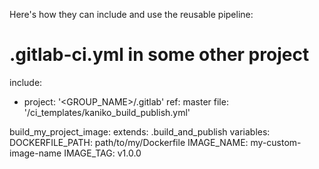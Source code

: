 Here's how they can include and use the reusable pipeline:

# .gitlab-ci.yml in some other project

include:
  - project: '<GROUP_NAME>/.gitlab'
    ref: master
    file: '/ci_templates/kaniko_build_publish.yml'

build_my_project_image:
  extends: .build_and_publish
  variables:
    DOCKERFILE_PATH: path/to/my/Dockerfile
    IMAGE_NAME: my-custom-image-name
    IMAGE_TAG: v1.0.0

